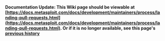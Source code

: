 <!-- Maintainers:  Please do not modify this file directly, create a pull request instead -->

**Documentation Update: This Wiki page should be viewable at [https://docs.metasploit.com/docs/development/maintainers/process/landing-pull-requests.html](https://docs.metasploit.com/docs/development/maintainers/process/landing-pull-requests.html). Or if it is no longer available, see this page's [previous history](./_history)**

